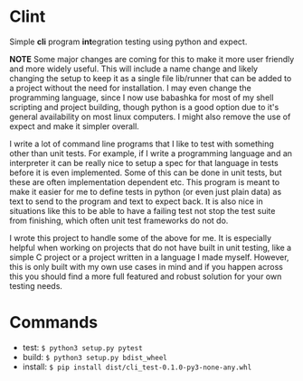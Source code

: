 # Clint

Simple **cli** program **int**egration testing using python and expect.

**NOTE** Some major changes are coming for this to make it more user friendly and more widely useful. This will include a name change and likely changing the setup to keep it as a single file lib/runner that can be added to a project without the need for installation. I may even change the programming language, since I now use babashka for most of my shell scripting and project building, though python is a good option due to it's general availability on most linux computers. I might also remove the use of expect and make it simpler overall.

I write a lot of command line programs that I like to test with something other than unit tests. For example, if I write a programming language and an interpreter it can be really nice to setup a spec for that language in tests before it is even implemented. Some of this can be done in unit tests, but these are often implementation dependent etc. This program is meant to make it easier for me to define tests in python (or even just plain data) as text to send to the program and text to expect back. It is also nice in situations like this to be able to have a failing test not stop the test suite from finishing, which often unit test frameworks do not do.

I wrote this project to handle some of the above for me. It is especially helpful when working on projects that do not have built in unit testing, like a simple C project or a project written in a language I made myself. However, this is only built with my own use cases in mind and if you happen across this you should find a more full featured and robust solution for your own testing needs.

# Commands
- test: `$ python3 setup.py pytest`
- build: `$ python3 setup.py bdist_wheel`
- install: `$ pip install dist/cli_test-0.1.0-py3-none-any.whl`
